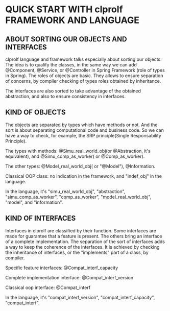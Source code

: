 # QUICK START WITH clprolf FRAMEWORK AND LANGUAGE

## ABOUT SORTING OUR OBJECTS AND INTERFACES

clprolf language and framework talks especially about sorting our objects. The idea is to qualify the classes, in the same way we can add @Component, @Service, or @Controller in Spring Framework (role of types in Spring). The roles of objects are basic. They allows to ensure separation of concerns, by compiler checking of types roles obtained by inheritance.

The interfaces are also sorted to take advantage of the obtained abstraction, and also to ensure consistency in interfaces.

    
## KIND OF OBJECTS

The objects are separated by types which have methods or not. And the sort is about separating computational code and business code. So we can have a way to check, for example, the SRP principle(Single Responsability Principle).

The types with methods: @Simu_real_world_obj(or @Abstraction, it's equivalent), and @Simu_comp_as_worker( or @Comp_as_worker).

The other types: @Model_real_world_obj( or "@Model"), @Information.

Classical OOP class: no indication in the framework, and "indef_obj" in the language.

In the language, it's "simu_real_world_obj", "abstraction", "simu_comp_as_worker", "comp_as_worker", "model_real_world_obj", "model", and "information". 

## KIND OF INTERFACES

Interfaces in clprolf are classified by their function. Some interfaces are made for guarantee that a feature is present. The others bring an interface of a complete implementation. The separation of the sort of interfaces adds a way to keep the coherence of the interfaces. It is achieved by checking the inheritance of interfaces, or the "implements" part of a class, by compiler.

Specific feature interfaces: @Compat_interf_capacity

Complete implementation interface: @Compat_interf_version

Classical oop interface: @Compat_interf

In the language, it's "compat_interf_version", "compat_interf_capacity", "compat_interf".